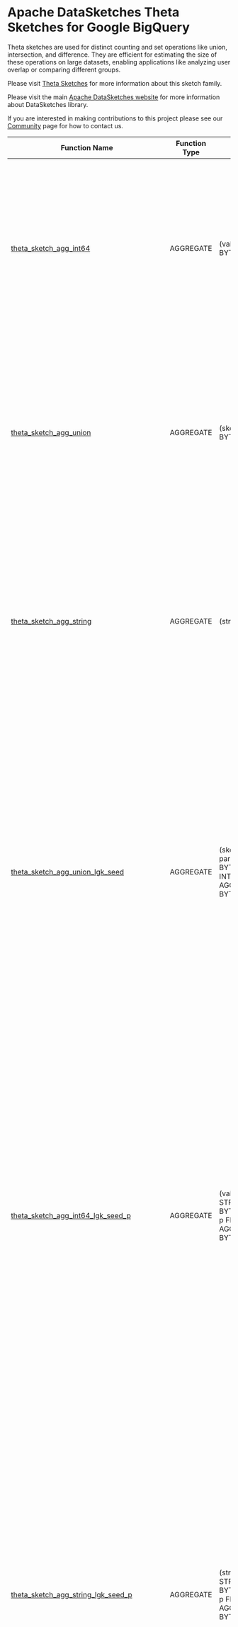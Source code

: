 <!--
    Licensed to the Apache Software Foundation (ASF) under one
    or more contributor license agreements.  See the NOTICE file
    distributed with this work for additional information
    regarding copyright ownership.  The ASF licenses this file
    to you under the Apache License, Version 2.0 (the
    "License"); you may not use this file except in compliance
    with the License.  You may obtain a copy of the License at

      http://www.apache.org/licenses/LICENSE-2.0

    Unless required by applicable law or agreed to in writing,
    software distributed under the License is distributed on an
    "AS IS" BASIS, WITHOUT WARRANTIES OR CONDITIONS OF ANY
    KIND, either express or implied.  See the License for the
    specific language governing permissions and limitations
    under the License.
-->

# Apache DataSketches Theta Sketches for Google BigQuery

Theta sketches are used for distinct counting and set operations like union,
intersection, and difference. They are efficient for estimating the size of
these operations on large datasets, enabling applications like analyzing user
overlap or comparing different groups.

Please visit 
[Theta Sketches](https://datasketches.apache.org/docs/Theta/ThetaSketches.html) 
for more information about this sketch family.

Please visit the main 
[Apache DataSketches website](https://datasketches.apache.org) 
for more information about DataSketches library.

If you are interested in making contributions to this project please see our 
[Community](https://datasketches.apache.org/docs/Community/) 
page for how to contact us.

| Function Name | Function Type | Signature | Description |
|---|---|---|---|
| [theta_sketch_agg_int64](../definitions/theta/theta_sketch_agg_int64.sqlx) | AGGREGATE | (value INT64) -> BYTES | Creates a sketch that represents the cardinality of the given INT64 column.\<br\>  \<br\>Param value: the INT64 column of identifiers.\<br\>Defaults: lg\_k = 12, seed = 9001, p = 1.0.\<br\>Returns: a Compact, Compressed Theta Sketch, as BYTES.  |
| [theta_sketch_agg_union](../definitions/theta/theta_sketch_agg_union.sqlx) | AGGREGATE | (sketch BYTES) -> BYTES | Creates a sketch that represents the union of the given column of sketches.\<br\>\<br\>Param sketch: the column of sketches. Each as BYTES.\<br\>Defaults: lg\_k = 12, seed = 9001.\<br\>Returns: a Compact, Compressed Theta Sketch, as BYTES. |
| [theta_sketch_agg_string](../definitions/theta/theta_sketch_agg_string.sqlx) | AGGREGATE | (str STRING) -> BYTES | Creates a sketch that represents the cardinality of the given STRING column.\<br\>  \<br\>Param str: the STRING column of identifiers.\<br\>Defaults: lg\_k = 12, seed = 9001, p = 1.0.\<br\>Returns: a Compact, Compressed Theta Sketch, as BYTES.  |
| [theta_sketch_agg_union_lgk_seed](../definitions/theta/theta_sketch_agg_union_lgk_seed.sqlx) | AGGREGATE | (sketch BYTES, params STRUCT<lg_k BYTEINT, seed INT64> NOT AGGREGATE) -> BYTES | Creates a sketch that represents the union of the given column of sketches.\<br\>\<br\>Param sketch: the column of sketches. Each as BYTES.\<br\>Param lg\_k: the sketch accuracy/size parameter as a BYTEINT in the range \[4, 26\].\<br\>Param seed: This is used to confirm that the given sketches were configured with the correct seed.\<br\>Returns: a Compact, Compressed Theta Sketch, as BYTES. |
| [theta_sketch_agg_int64_lgk_seed_p](../definitions/theta/theta_sketch_agg_int64_lgk_seed_p.sqlx) | AGGREGATE | (value INT64, params STRUCT<lg_k BYTEINT, seed INT64, p FLOAT64> NOT AGGREGATE) -> BYTES | Creates a sketch that represents the cardinality of the given INT64 column.\<br\>\<br\>Param value: the INT64 column of identifiers.\<br\>Param lg\_k: the sketch accuracy/size parameter as a BYTEINT in the range \[4, 26\]. A NULL specifies the default of 12.\<br\>Param seed: the seed to be used by the underlying hash function. A NULL specifies the default of 9001.\<br\>Param p: up\-front sampling probability. A NULL specifies the default of 1.0.\<br\>Returns: a Compact, Compressed Theta Sketch, as BYTES. |
| [theta_sketch_agg_string_lgk_seed_p](../definitions/theta/theta_sketch_agg_string_lgk_seed_p.sqlx) | AGGREGATE | (str STRING, params STRUCT<lg_k BYTEINT, seed INT64, p FLOAT64> NOT AGGREGATE) -> BYTES | Creates a sketch that represents the cardinality of the given STRING column.\<br\>\<br\>Param str: the STRING column of identifiers.\<br\>Param lg\_k: the sketch accuracy/size parameter as a BYTEINT in the range \[4, 26\]. A NULL specifies the default of 12.\<br\>Param seed: the seed to be used by the underlying hash function. A NULL specifies the default of 9001.\<br\>Param p: up\-front sampling probability. A NULL specifies the default of 1.0.\<br\>Returns: a Compact, Compressed Theta Sketch, as BYTES. |
| [theta_sketch_get_estimate](../definitions/theta/theta_sketch_get_estimate.sqlx) | SCALAR | (sketch BYTES) -> FLOAT64 | Gets cardinality estimate and bounds from given sketch.\<br\>  \<br\>Param sketch: The given sketch to query as BYTES.\<br\>Defaults: seed = 9001.\<br\>Returns: a FLOAT64 value as the cardinality estimate. |
| [theta_sketch_to_string](../definitions/theta/theta_sketch_to_string.sqlx) | SCALAR | (sketch BYTES) -> STRING | Returns a summary string that represents the state of the given sketch.\<br\>\<br\>Param sketch: the given sketch as BYTES.\<br\>Defaults: seed = 9001.\<br\>Returns: a STRING that represents the state of the given sketch. |
| [theta_sketch_get_num_retained](../definitions/theta/theta_sketch_get_num_retained.sqlx) | SCALAR | (sketch BYTES) -> INT | Returns the number of retained entries in the given sketch.\<br\>  \<br\>Param sketch: The given sketch to query as BYTES.\<br\>Defaults: seed = 9001.\<br\>Returns: number of retained entries as INT. |
| [theta_sketch_get_theta](../definitions/theta/theta_sketch_get_theta.sqlx) | SCALAR | (sketch BYTES) -> FLOAT64 | Returns theta \(effective sampling rate\) as a fraction from 0 to 1.\<br\>  \<br\>Param sketch: The given sketch to query as BYTES.\<br\>Defaults: seed = 9001.\<br\>Returns: theta as FLOAT64. |
| [theta_sketch_get_num_retained_seed](../definitions/theta/theta_sketch_get_num_retained_seed.sqlx) | SCALAR | (sketch BYTES, seed INT64) -> INT | Returns the number of retained entries in the given sketch.\<br\>  \<br\>Param sketch: The given sketch to query as BYTES.\<br\>Param seed: This is used to confirm that the given sketch was configured with the correct seed.\<br\>Returns: number of retained entries as INT. |
| [theta_sketch_get_estimate_seed](../definitions/theta/theta_sketch_get_estimate_seed.sqlx) | SCALAR | (sketch BYTES, seed INT64) -> FLOAT64 | Gets cardinality estimate and bounds from given sketch.\<br\>  \<br\>Param sketch: The given sketch to query as BYTES.\<br\>Param seed: This is used to confirm that the given sketch was configured with the correct seed.\<br\>Returns: a FLOAT64 value as the cardinality estimate. |
| [theta_sketch_to_string_seed](../definitions/theta/theta_sketch_to_string_seed.sqlx) | SCALAR | (sketch BYTES, seed INT64) -> STRING | Returns a summary string that represents the state of the given sketch.\<br\>\<br\>Param sketch: the given sketch as BYTES.\<br\>Param seed: This is used to confirm that the given sketch was configured with the correct seed.\<br\>Returns: a STRING that represents the state of the given sketch. |
| [theta_sketch_get_theta_seed](../definitions/theta/theta_sketch_get_theta_seed.sqlx) | SCALAR | (sketch BYTES, seed INT64) -> FLOAT64 | Returns theta \(effective sampling rate\) as a fraction from 0 to 1.\<br\>  \<br\>Param sketch: The given sketch to query as BYTES.\<br\>Param seed: This is used to confirm that the given sketch was configured with the correct seed.\<br\>Returns: theta as FLOAT64. |
| [theta_sketch_intersection](../definitions/theta/theta_sketch_intersection.sqlx) | SCALAR | (sketchA BYTES, sketchB BYTES) -> BYTES | Computes a sketch that represents the scalar intersection of the two given sketches.\<br\>\<br\>Param sketchA: the first sketch as BYTES.\<br\>Param sketchB: the second sketch as BYTES.\<br\>Defaults: seed = 9001.\<br\>Returns: a Compact, Compressed Theta Sketch, as BYTES. |
| [theta_sketch_union](../definitions/theta/theta_sketch_union.sqlx) | SCALAR | (sketchA BYTES, sketchB BYTES) -> BYTES | Computes a sketch that represents the scalar union of the two given sketches.\<br\>\<br\>Param sketchA: the first sketch as BYTES.\<br\>Param sketchB: the second sketch as BYTES.\<br\>Defaults: lg\_k = 12, seed = 9001.\<br\>Returns: a Compact, Compressed Theta Sketch, as BYTES. |
| [theta_sketch_a_not_b](../definitions/theta/theta_sketch_a_not_b.sqlx) | SCALAR | (sketchA BYTES, sketchB BYTES) -> BYTES | Computes a sketch that represents the scalar set difference: sketchA and not sketchB.\<br\>\<br\>Param sketchA: the first sketch "A" as bytes.\<br\>Param sketchB: the second sketch "B" as bytes.\<br\>Defaults: seed = 9001.\<br\>Returns: a Compact, Compressed Theta Sketch, as BYTES. |
| [theta_sketch_intersection_seed](../definitions/theta/theta_sketch_intersection_seed.sqlx) | SCALAR | (sketchA BYTES, sketchB BYTES, seed INT64) -> BYTES | Computes a sketch that represents the scalar intersection of the two given sketches.\<br\>\<br\>Param sketchA: the first sketch as BYTES.\<br\>Param sketchB: the second sketch as BYTES.\<br\>Param seed: This is used to confirm that the given sketches were configured with the correct seed.\<br\>Returns: a Compact, Compressed Theta Sketch, as BYTES. |
| [theta_sketch_a_not_b_seed](../definitions/theta/theta_sketch_a_not_b_seed.sqlx) | SCALAR | (sketchA BYTES, sketchB BYTES, seed INT64) -> BYTES | Computes a sketch that represents the scalar set difference: sketchA and not sketchB.\<br\>\<br\>Param sketchA: the first sketch "A" as bytes.\<br\>Param sketchB: the second sketch "B" as bytes.\<br\>Param seed: This is used to confirm that the given sketches were configured with the correct seed.\<br\>Returns: a Compact, Compressed Theta Sketch, as BYTES. |
| [theta_sketch_union_lgk_seed](../definitions/theta/theta_sketch_union_lgk_seed.sqlx) | SCALAR | (sketchA BYTES, sketchB BYTES, lg_k BYTEINT, seed INT64) -> BYTES | Computes a sketch that represents the scalar union of the two given sketches.\<br\>\<br\>Param sketchA: the first sketch as BYTES.\<br\>Param sketchB: the second sketch as BYTES.\<br\>Param lg\_k: the sketch accuracy/size parameter as an integer in the range \[4, 26\].\<br\>Param seed: This is used to confirm that the given sketches were configured with the correct seed.\<br\>Returns: a Compact, Compressed Theta Sketch, as BYTES. |
| [theta_sketch_get_estimate_and_bounds](../definitions/theta/theta_sketch_get_estimate_and_bounds.sqlx) | SCALAR | (sketch BYTES, num_std_devs BYTEINT) -> STRUCT<estimate FLOAT64, lower_bound FLOAT64, upper_bound FLOAT64> | Gets cardinality estimate and bounds from given sketch.\<br\>\<br\>Param sketch: The given sketch to query as BYTES.\<br\>Param num\_std\_devs: The returned bounds will be based on the statistical confidence interval\<br\>  determined by the given number of standard deviations from the returned estimate.\<br\>  This number may be one of {1,2,3}, where 1 represents 68% confidence,\<br\>  2 represents 95% confidence and 3 represents 99.7% confidence.\<br\>  For example, if the given num\_std\_devs = 2 and the returned values are {1000, 990, 1010}\<br\>  that means that with 95% confidence, the true value lies within the range \[990, 1010\].\<br\>Defaults: seed = 9001.\<br\>Returns: a STRUCT with three FLOAT64 values as {estimate, lower\_bound, upper\_bound}. |
| [theta_sketch_jaccard_similarity](../definitions/theta/theta_sketch_jaccard_similarity.sqlx) | SCALAR | (sketchA BYTES, sketchB BYTES) -> STRUCT<lower_bound FLOAT64, estimate FLOAT64, upper_bound FLOAT64> | Computes the Jaccard similarity index with upper and lower bounds.\<br\>The Jaccard similarity index J\(A,B\) = \(A ^ B\)/\(A U B\) is used to measure how similar the two sketches are to each other.\<br\>If J = 1.0, the sketches are considered equal. If J = 0, the two sketches are disjoint.\<br\>A Jaccard of .95 means the overlap between the two sets is 95% of the union of the two sets.\<br\>\<br\>Param sketchA: the first sketch as bytes.\<br\>Param sketchB: the second sketch as bytes.\<br\>Defaults: seed = 9001.\<br\>Returns: a STRUCT with three FLOAT64 values {lower\_bound, estimate, upper\_bound} of the Jaccard index. |
| [theta_sketch_get_estimate_and_bounds_seed](../definitions/theta/theta_sketch_get_estimate_and_bounds_seed.sqlx) | SCALAR | (sketch BYTES, num_std_devs BYTEINT, seed INT64) -> STRUCT<estimate FLOAT64, lower_bound FLOAT64, upper_bound FLOAT64> | Gets cardinality estimate and bounds from given sketch.\<br\>\<br\>Param sketch: The given sketch to query as BYTES.\<br\>Param num\_std\_devs: The returned bounds will be based on the statistical confidence interval\<br\>  determined by the given number of standard deviations from the returned estimate.\<br\>  This number may be one of {1,2,3}, where 1 represents 68% confidence,\<br\>  2 represents 95% confidence and 3 represents 99.7% confidence.\<br\>  For example, if the given num\_std\_devs = 2 and the returned values are {1000, 990, 1010}\<br\>  that means that with 95% confidence, the true value lies within the range \[990, 1010\].\<br\>Param seed: This is used to confirm that the given sketch was configured with the correct seed.\<br\>Returns: a STRUCT with three FLOAT64 values as {estimate, lower\_bound, upper\_bound}. |
| [theta_sketch_jaccard_similarity_seed](../definitions/theta/theta_sketch_jaccard_similarity_seed.sqlx) | SCALAR | (sketchA BYTES, sketchB BYTES, seed INT64) -> STRUCT<lower_bound FLOAT64, estimate FLOAT64, upper_bound FLOAT64> | Computes the Jaccard similarity index with upper and lower bounds.\<br\>The Jaccard similarity index J\(A,B\) = \(A ^ B\)/\(A U B\) is used to measure how similar the two sketches are to each other.\<br\>If J = 1.0, the sketches are considered equal. If J = 0, the two sketches are disjoint.\<br\>A Jaccard of .95 means the overlap between the two sets is 95% of the union of the two sets.\<br\>\<br\>Param sketchA: the first sketch as bytes.\<br\>Param sketchB: the second sketch as bytes.\<br\>Param seed: This is used to confirm that the given sketches were configured with the correct seed.\<br\>Returns: a STRUCT with three FLOAT64 values {lower\_bound, estimate, upper\_bound} of the Jaccard index. |

**Examples:**

```sql

# using defaults
create or replace table `$BQ_DATASET`.theta_sketch(sketch bytes);

insert into `$BQ_DATASET`.theta_sketch
(select `$BQ_DATASET`.theta_sketch_agg_int64(value) from unnest(GENERATE_ARRAY(1, 10000, 1)) as value);
insert into `$BQ_DATASET`.theta_sketch
(select `$BQ_DATASET`.theta_sketch_agg_int64(value) from unnest(GENERATE_ARRAY(100000, 110000, 1)) as value);

# expected about 20000
select `$BQ_DATASET`.theta_sketch_get_estimate_and_bounds(
  `$BQ_DATASET`.theta_sketch_agg_union(sketch),
  2
) from `$BQ_DATASET`.theta_sketch;

# expected estimate about 20000
select `$BQ_DATASET`.theta_sketch_to_string(
  `$BQ_DATASET`.theta_sketch_agg_union(sketch)
) from `$BQ_DATASET`.theta_sketch;

select `$BQ_DATASET`.theta_sketch_get_theta(
  `$BQ_DATASET`.theta_sketch_agg_union(sketch)
) from `$BQ_DATASET`.theta_sketch;

select `$BQ_DATASET`.theta_sketch_get_num_retained(
  `$BQ_DATASET`.theta_sketch_agg_union(sketch)
) from `$BQ_DATASET`.theta_sketch;

drop table `$BQ_DATASET`.theta_sketch;

# using full signatures
create or replace table `$BQ_DATASET`.theta_sketch(sketch bytes);

insert into `$BQ_DATASET`.theta_sketch
(select `$BQ_DATASET`.theta_sketch_agg_int64_lgk_seed_p(value, struct<int, int, float64>(14, 111, 0.9)) from unnest(GENERATE_ARRAY(1, 10000, 1)) as value);
insert into `$BQ_DATASET`.theta_sketch
(select `$BQ_DATASET`.theta_sketch_agg_int64_lgk_seed_p(value, struct<int, int, float64>(14, 111, 0.9)) from unnest(GENERATE_ARRAY(100000, 110000, 1)) as value);

# expected about 20000
select `$BQ_DATASET`.theta_sketch_get_estimate_and_bounds_seed(
  `$BQ_DATASET`.theta_sketch_agg_union_lgk_seed(sketch, struct<int, int>(10, 111)),
  2,
  111
) from `$BQ_DATASET`.theta_sketch;

# expected estimate about 20000
select `$BQ_DATASET`.theta_sketch_to_string_seed(
  `$BQ_DATASET`.theta_sketch_agg_union_lgk_seed(sketch, struct<int, int>(10, 111)),
  111
) from `$BQ_DATASET`.theta_sketch;

select `$BQ_DATASET`.theta_sketch_get_theta_seed(
  `$BQ_DATASET`.theta_sketch_agg_union_lgk_seed(sketch, struct<int, int>(10, 111)),
  111
) from `$BQ_DATASET`.theta_sketch;

select `$BQ_DATASET`.theta_sketch_get_num_retained_seed(
  `$BQ_DATASET`.theta_sketch_agg_union_lgk_seed(sketch, struct<int, int>(10, 111)),
  111
) from `$BQ_DATASET`.theta_sketch;

drop table `$BQ_DATASET`.theta_sketch;

# using defaults
# expected 5
select `$BQ_DATASET`.theta_sketch_get_estimate(
  `$BQ_DATASET`.theta_sketch_union(
    (select `$BQ_DATASET`.theta_sketch_agg_string(str) from unnest(["a", "b", "c"]) as str),
    (select `$BQ_DATASET`.theta_sketch_agg_string(str) from unnest(["c", "d", "e"]) as str)
  )
);

# full signatures
# expected 5
select `$BQ_DATASET`.theta_sketch_get_estimate_seed(
  `$BQ_DATASET`.theta_sketch_union_lgk_seed(
    (select `$BQ_DATASET`.theta_sketch_agg_string_lgk_seed_p(str, struct<int, int, float64>(10, 111, 0.999)) from unnest(["a", "b", "c"]) as str),
    (select `$BQ_DATASET`.theta_sketch_agg_string_lgk_seed_p(str, struct<int, int, float64>(10, 111, 0.999)) from unnest(["c", "d", "e"]) as str),
    10,
    111
  ),
  111
);

# using defaults
# expected 1
select `$BQ_DATASET`.theta_sketch_get_estimate(
  `$BQ_DATASET`.theta_sketch_intersection(
    (select `$BQ_DATASET`.theta_sketch_agg_string(str) from unnest(["a", "b", "c"]) as str),
    (select `$BQ_DATASET`.theta_sketch_agg_string(str) from unnest(["c", "d", "e"]) as str)
  )
);

# full signatures
# expected 1
select `$BQ_DATASET`.theta_sketch_get_estimate_seed(
  `$BQ_DATASET`.theta_sketch_intersection_seed(
    (select `$BQ_DATASET`.theta_sketch_agg_string_lgk_seed_p(str, struct<int, int, float64>(10, 111, 0.999)) from unnest(["a", "b", "c"]) as str),
    (select `$BQ_DATASET`.theta_sketch_agg_string_lgk_seed_p(str, struct<int, int, float64>(10, 111, 0.999)) from unnest(["c", "d", "e"]) as str),
    111
  ),
  111
);

# using defaults
# expected 2
select `$BQ_DATASET`.theta_sketch_get_estimate(
  `$BQ_DATASET`.theta_sketch_a_not_b(
    (select `$BQ_DATASET`.theta_sketch_agg_string(str) from unnest(["a", "b", "c"]) as str),
    (select `$BQ_DATASET`.theta_sketch_agg_string(str) from unnest(["c", "d", "e"]) as str)
  )
);

# full signatures
# expected 2
select `$BQ_DATASET`.theta_sketch_get_estimate_seed(
  `$BQ_DATASET`.theta_sketch_a_not_b_seed(
    (select `$BQ_DATASET`.theta_sketch_agg_string_lgk_seed_p(str, struct<int, int, float64>(10, 111, 0.999)) from unnest(["a", "b", "c"]) as str),
    (select `$BQ_DATASET`.theta_sketch_agg_string_lgk_seed_p(str, struct<int, int, float64>(10, 111, 0.999)) from unnest(["c", "d", "e"]) as str),
    111
  ),
  111
);

# using defaults
# expected 0.2
select `$BQ_DATASET`.theta_sketch_jaccard_similarity(
  (select `$BQ_DATASET`.theta_sketch_agg_string(str) from unnest(["a", "b", "c"]) as str),
  (select `$BQ_DATASET`.theta_sketch_agg_string(str) from unnest(["c", "d", "e"]) as str)
);

# using full signatures
# expected 0.2
select `$BQ_DATASET`.theta_sketch_jaccard_similarity_seed(
  (select `$BQ_DATASET`.theta_sketch_agg_string_lgk_seed_p(str, struct<int, int, float64>(10, 111, 0.999)) from unnest(["a", "b", "c"]) as str),
  (select `$BQ_DATASET`.theta_sketch_agg_string_lgk_seed_p(str, struct<int, int, float64>(10, 111, 0.999)) from unnest(["c", "d", "e"]) as str),
  111
);
```
